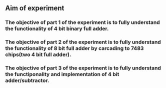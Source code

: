 ## Aim of experiment
### The objective of part 1 of the experiment is to fully understand the functionality of 4 bit binary full adder.
### The objective of part 2 of the experiment is to fully understand the functionality of 8 bit full adder by carcading to 7483 chips(two 4 bit full adder).
### The objective of part 3 of the experiment is to fully understand the functiponality and implementation of 4 bit adder/subtractor.